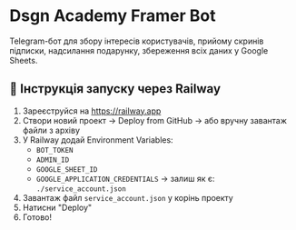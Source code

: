 # Dsgn Academy Framer Bot

Telegram-бот для збору інтересів користувачів, прийому скринів підписки, надсилання подарунку, збереження всіх даних у Google Sheets.

## 🔧 Інструкція запуску через Railway

1. Зареєструйся на https://railway.app
2. Створи новий проект → Deploy from GitHub → або вручну завантаж файли з архіву
3. У Railway додай Environment Variables:
   - `BOT_TOKEN`
   - `ADMIN_ID`
   - `GOOGLE_SHEET_ID`
   - `GOOGLE_APPLICATION_CREDENTIALS` → залиш як є: `./service_account.json`
4. Завантаж файл `service_account.json` у корінь проекту
5. Натисни "Deploy"
6. Готово!

